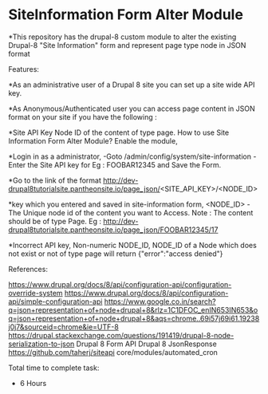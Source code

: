 # SiteInformation Form Alter Module

*This repository has the drupal-8 custom module to alter the existing Drupal-8 "Site Information" form and represent page type node in JSON format

Features:

*As an administrative user of a Drupal 8 site you can set up a site wide API key.

*As Anonymous/Authenticated user you can access page content in JSON format on your site if you have the following :

*Site API Key Node ID of the content of type page. How to use Site Information Form Alter Module? Enable the module,

*Login in as a administrator,
-Goto /admin/config/system/site-information
-Enter the Site API key for Eg : FOOBAR12345 and Save the Form.

*Go to the link of the format http://dev-drupal8tutorialsite.pantheonsite.io/page_json/<SITE_API_KEY>/<NODE_ID>

*key which you entered and saved in site-information form, <NODE_ID> - The Unique node id of the content you want to Access. Note : The content should be of type Page.
Eg : http://dev-drupal8tutorialsite.pantheonsite.io/page_json/FOOBAR12345/17

*Incorrect API key, Non-numeric NODE_ID, NODE_ID of a Node which does not exist or not of type page will return {"error":"access denied"}

References:

https://www.drupal.org/docs/8/api/configuration-api/configuration-override-system
https://www.drupal.org/docs/8/api/configuration-api/simple-configuration-api
https://www.google.co.in/search?q=json+representation+of+node+drupal+8&rlz=1C1DFOC_enIN653IN653&oq=json+representation+of+node+drupal+8&aqs=chrome..69i57j69i61.19238j0j7&sourceid=chrome&ie=UTF-8
https://drupal.stackexchange.com/questions/191419/drupal-8-node-serialization-to-json
Drupal 8 Form API Drupal 8 JsonResponse
https://github.com/taherj/siteapi
core/modules/automated_cron



Total time to complete task:
- 6 Hours
